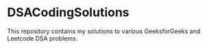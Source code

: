 # DSACodingSolutions
This repository contains my solutions to various GeeksforGeeks and Leetcode DSA problems.

